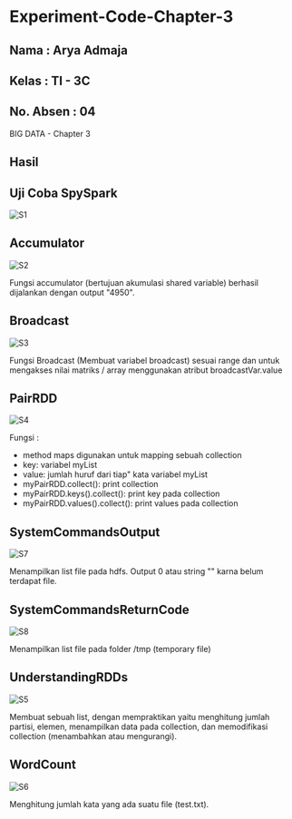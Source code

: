 # Experiment-Code-Chapter-3
## Nama      : Arya Admaja
## Kelas     : TI - 3C
## No. Absen : 04

BIG DATA - Chapter 3

## Hasil

## Uji Coba SpySpark
![S1](https://user-images.githubusercontent.com/90190923/227858768-c8f70a57-c9e8-4f9e-ad1d-d1ae5dc6f994.jpg)

## Accumulator
![S2](https://user-images.githubusercontent.com/90190923/227859117-f8ac90a5-e535-49f3-956f-9daf6690e903.jpg)

Fungsi accumulator (bertujuan akumulasi shared variable) berhasil dijalankan dengan output "4950".

## Broadcast
![S3](https://user-images.githubusercontent.com/90190923/227859205-a83bd438-b2b2-4dbb-bae2-043c493b782a.jpg)

Fungsi Broadcast (Membuat variabel broadcast) sesuai range dan untuk mengakses nilai matriks / array menggunakan atribut broadcastVar.value

## PairRDD
![S4](https://user-images.githubusercontent.com/90190923/227859424-f2b13bf6-4a83-4280-8b24-70131ad4054b.jpg)

Fungsi :
- method maps digunakan untuk mapping sebuah collection 
- key: variabel myList
- value: jumlah huruf dari tiap" kata variabel myList
- myPairRDD.collect(): print collection
- myPairRDD.keys().collect(): print key pada collection
- myPairRDD.values().collect(): print values pada collection

## SystemCommandsOutput
![S7](https://user-images.githubusercontent.com/90190923/227860364-1cdb806f-eab5-42ad-b742-974fc14e8789.jpeg)

Menampilkan list file pada hdfs. Output 0 atau string "" karna belum terdapat file.

## SystemCommandsReturnCode
![S8](https://user-images.githubusercontent.com/90190923/227860287-326c884e-3a3f-43ac-9475-1df30761aff6.jpg)

Menampilkan list file pada folder /tmp (temporary file)

## UnderstandingRDDs
![S5](https://user-images.githubusercontent.com/90190923/227859790-749aa0d7-a43f-4b84-b419-1018d8b784ca.jpg)

Membuat sebuah list, dengan mempraktikan yaitu menghitung jumlah partisi, elemen, menampilkan data pada collection, dan memodifikasi collection (menambahkan atau mengurangi).

## WordCount
![S6](https://user-images.githubusercontent.com/90190923/227859957-33042d5b-9f19-4f9d-bb86-db2c2d395884.jpg)

Menghitung jumlah kata yang ada suatu file (test.txt).
